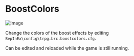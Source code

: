 # BoostColors

![image](https://github.com/TRPG0/BRC-BoostColors/assets/80716066/ee3941f5-55cb-4bfb-b6a3-c2cf9b12927a)

Change the colors of the boost effects by editing `BepInEx\config\trpg.brc.boostcolors.cfg`.

Can be edited and reloaded while the game is still running.
